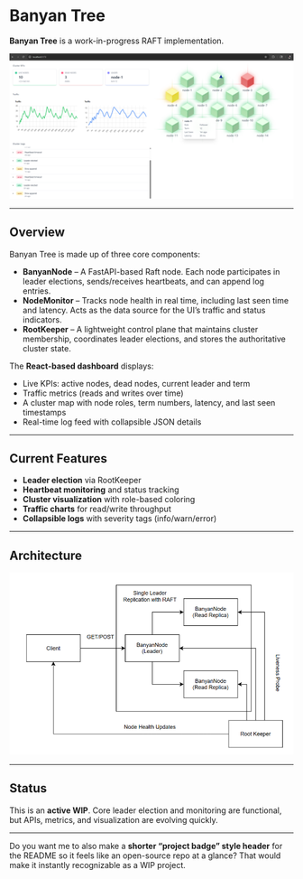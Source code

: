 # Banyan Tree

**Banyan Tree** is a work-in-progress RAFT implementation.

![Banyan Tree Dashboard](dashboard.png)

---

## Overview

Banyan Tree is made up of three core components:

* **BanyanNode** – A FastAPI-based Raft node. Each node participates in leader elections, sends/receives heartbeats, and can append log entries.
* **NodeMonitor** – Tracks node health in real time, including last seen time and latency. Acts as the data source for the UI’s traffic and status indicators.
* **RootKeeper** – A lightweight control plane that maintains cluster membership, coordinates leader elections, and stores the authoritative cluster state.

The **React-based dashboard** displays:

* Live KPIs: active nodes, dead nodes, current leader and term
* Traffic metrics (reads and writes over time)
* A cluster map with node roles, term numbers, latency, and last seen timestamps
* Real-time log feed with collapsible JSON details

---

## Current Features

* **Leader election** via RootKeeper
* **Heartbeat monitoring** and status tracking
* **Cluster visualization** with role-based coloring
* **Traffic charts** for read/write throughput
* **Collapsible logs** with severity tags (info/warn/error)

---

## Architecture

![img](./architecture.png)

---

## Status

This is an **active WIP**.
Core leader election and monitoring are functional, but APIs, metrics, and visualization are evolving quickly.

---

Do you want me to also make a **shorter “project badge” style header** for the README so it feels like an open-source repo at a glance? That would make it instantly recognizable as a WIP project.
